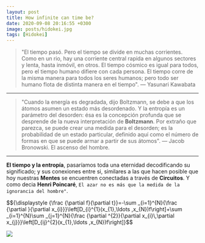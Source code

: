 ```yaml
---
layout: post
title: How infinite can time be?
date: 2020-09-08 20:16:55 +0300
image: posts/hidokei.jpg
tags: [Hidokei]
---
```


> "El tiempo pasó. Pero el tiempo se divide en muchas corrientes. Como en un rio, hay una corriente central rapida en algunos sectores y lenta, hasta inmóvil, en otros. El tiempo cósmico es igual para todos, pero el tiempo humano difiere con cada persona. El tiempo corre de la misma manera para todos los seres humanos; pero todo ser humano flota de distinta manera en el tiempo". — Yasunari Kawabata

***

> "Cuando la energía es degradada, dijo Boltzmann, se debe a que los átomos asumen un estado más desordenado. Y la entropía es un parámetro del desorden: ésa es la concepción profunda que se desprende de la nueva interpretación de __Boltzmann__. Por extraño que parezca, se puede crear una medida para el desorden; es la probabilidad de un estado particular, definido aquí como el número de formas en que se puede armar a partir de sus átomos". — Jacob Bronowski. El ascenso del hombre.

***

__El tiempo y la entropía__, pasaríamos toda una eternidad decodificando su significado; y sus conexiones entre si, similares a las que hacen posible que hoy nuestras __Mentes__ se encuentren conectadas a través de __Circuitos__. Y como decia __Henri Poincaré__, ```El azar no es más que la medida de la ignorancia del hombre"```.


<p>
$${\displaystyle {\frac {\partial f}{\partial t}}=-\sum _{i=1}^{N}{\frac {\partial }{\partial x_{i}}}\left[D_{i}^{1}(x_{1},\ldots ,x_{N})f\right]+\sum _{i=1}^{N}\sum _{j=1}^{N}{\frac {\partial ^{2}}{\partial x_{i}\,\partial x_{j}}}\left[D_{ij}^{2}(x_{1},\ldots ,x_{N})f\right]}$$
</p>

![]({{site.img}}/posts/o-clock.jpg)
